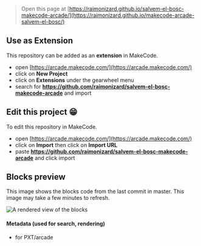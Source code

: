  


> Open this page at [https://raimonizard.github.io/salvem-el-bosc-makecode-arcade/](https://raimonizard.github.io/makecode-arcade-salvem-el-bosc/)

## Use as Extension

This repository can be added as an **extension** in MakeCode.

* open [https://arcade.makecode.com/](https://arcade.makecode.com/)
* click on **New Project**
* click on **Extensions** under the gearwheel menu
* search for **https://github.com/raimonizard/salvem-el-bosc-makecode-arcade** and import

## Edit this project :grin: 
<!-- ![Build status badge](https://github.com/raimonizard/salvem-el-bosc-makecode-arcade/workflows/MakeCode/badge.svg) -->

To edit this repository in MakeCode.

* open [https://arcade.makecode.com/](https://arcade.makecode.com/)
* click on **Import** then click on **Import URL**
* paste **https://github.com/raimonizard/salvem-el-bosc-makecode-arcade** and click import

## Blocks preview

This image shows the blocks code from the last commit in master.
This image may take a few minutes to refresh.

![A rendered view of the blocks](https://github.com/raimonizard/salvem-el-bosc-makecode-arcade/raw/master/.github/makecode/blocks.png)

#### Metadata (used for search, rendering)

* for PXT/arcade
<script src="https://makecode.com/gh-pages-embed.js"></script><script>makeCodeRender("{{ site.makecode.home_url }}", "{{ site.github.owner_name }}/{{ site.github.repository_name }}");</script>
